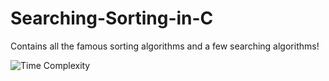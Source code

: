 # Searching-Sorting-in-C

Contains all the famous sorting algorithms and a few searching algorithms!

![Time Complexity](https://lamfo-unb.github.io/img/Sorting-algorithms/Complexity.png)


